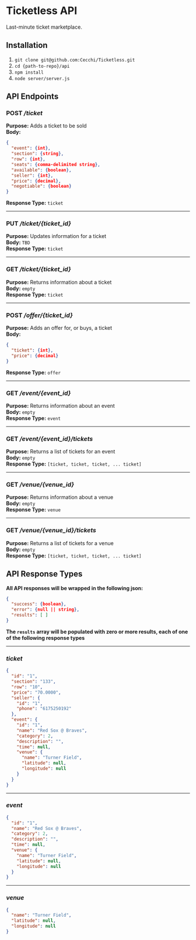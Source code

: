# Ticketless API
Last-minute ticket marketplace.

## Installation

1. `git clone git@github.com:Cecchi/Ticketless.git`
2. `cd {path-to-repo}/api`
3. `npm install`
4. `node server/server.js`

## API Endpoints
### POST */ticket*
**Purpose:** Adds a ticket to be sold  
**Body:**
```json
{
  "event": {int},
  "section": {string},
  "row": {int},
  "seats": {comma-delimited string},
  "available": {boolean},
  "seller": {int},
  "price": {decimal},
  "negotiable": {boolean}
}
```
**Response Type:** `ticket`

---------------------------------------
### PUT */ticket/{ticket_id}*
**Purpose:** Updates information for a ticket  
**Body:** `TBD`  
**Response Type:** `ticket`

---------------------------------------
### GET */ticket/{ticket_id}*
**Purpose:** Returns information about a ticket  
**Body:** `empty`  
**Response Type:** `ticket`

---------------------------------------
### POST */offer/{ticket_id}*
**Purpose:** Adds an offer for, or buys, a ticket  
**Body:**
```json
{
  "ticket": {int},
  "price": {decimal}
}
```
**Response Type:** `offer`

---------------------------------------
### GET */event/{event_id}*
**Purpose:** Returns information about an event  
**Body:** `empty`  
**Response Type:** `event`

---------------------------------------
### GET */event/{event_id}/tickets*
**Purpose:** Returns a list of tickets for an event  
**Body:** `empty`  
**Response Type:** `[ticket, ticket, ticket, ... ticket]`

---------------------------------------
### GET */venue/{venue_id}*
**Purpose:** Returns information about a venue  
**Body:** `empty`  
**Response Type:** `venue`

---------------------------------------
### GET */venue/{venue_id}/tickets*
**Purpose:** Returns a list of tickets for a venue  
**Body:** `empty`  
**Response Type:** `[ticket, ticket, ticket, ... ticket]`

## API Response Types

**All API responses will be wrapped in the following json:**
```json
{
  "success": {boolean},
  "error": {null || string},
  "results": [ ]
}
```
**The `results` array will be populated with zero or more results, each of one of the following response types**

---------------------------------------
### *ticket*
```json
{
  "id": "1",
  "section": "133",
  "row": "10",
  "price": "70.0000",
  "seller": {
    "id": "1",
    "phone": "6175250192"
  },
  "event": {
    "id": "1",
    "name": "Red Sox @ Braves",
    "category": 2,
    "description": "",
    "time": null,
    "venue": {
      "name": "Turner Field",
      "latitude": null,
      "longitude": null
    }
  }
}
```
---------------------------------------
### *event*
```json
{
  "id": "1",
  "name": "Red Sox @ Braves",
  "category": 2,
  "description": "",
  "time": null,
  "venue": {
    "name": "Turner Field",
    "latitude": null,
    "longitude": null
  }
}
```
---------------------------------------
### *venue*
```json
{
  "name": "Turner Field",
  "latitude": null,
  "longitude": null
}
```